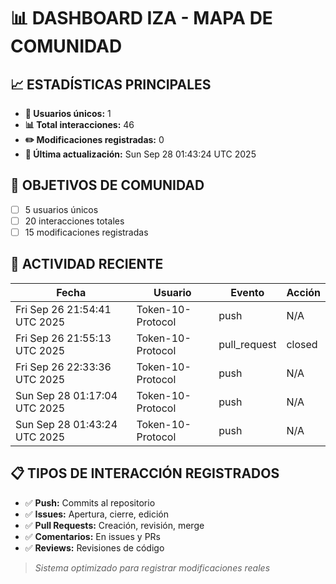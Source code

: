 # 📊 DASHBOARD IZA - MAPA DE COMUNIDAD

## 📈 ESTADÍSTICAS PRINCIPALES

- **👥 Usuarios únicos:** 1
- **📊 Total interacciones:** 46
- **✏️ Modificaciones registradas:** 0
- **📅 Última actualización:** Sun Sep 28 01:43:24 UTC 2025

## 🎯 OBJETIVOS DE COMUNIDAD

- [ ] 5 usuarios únicos
- [ ] 20 interacciones totales
- [ ] 15 modificaciones registradas

## 🔄 ACTIVIDAD RECIENTE

| Fecha | Usuario | Evento | Acción |
|-------|---------|--------|---------|
| Fri Sep 26 21:54:41 UTC 2025 | Token-10-Protocol | push | N/A |
| Fri Sep 26 21:55:13 UTC 2025 | Token-10-Protocol | pull_request | closed |
| Fri Sep 26 22:33:36 UTC 2025 | Token-10-Protocol | push | N/A |
| Sun Sep 28 01:17:04 UTC 2025 | Token-10-Protocol | push | N/A |
| Sun Sep 28 01:43:24 UTC 2025 | Token-10-Protocol | push | N/A |

## 📋 TIPOS DE INTERACCIÓN REGISTRADOS

- ✅ **Push:** Commits al repositorio
- ✅ **Issues:** Apertura, cierre, edición
- ✅ **Pull Requests:** Creación, revisión, merge
- ✅ **Comentarios:** En issues y PRs
- ✅ **Reviews:** Revisiones de código

> *Sistema optimizado para registrar modificaciones reales*
